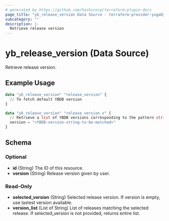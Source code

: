```yaml
---
# generated by https://github.com/hashicorp/terraform-plugin-docs
page_title: "yb_release_version Data Source - terraform-provider-yugabytedb-anywhere"
subcategory: ""
description: |-
  Retrieve release version
---
```


# yb_release_version (Data Source)

Retrieve release version.

## Example Usage

```terraform
data "yb_release_version" "release_version" {
  // To fetch default YBDB version
}

data "yb_release_version" "release_version_x" {
  // Retrieve a list of YBDB versions corresponding to the pattern string.
  version = "<YBDB-version-string-to-be-matched>"
}
```

<!-- schema generated by tfplugindocs -->
## Schema

### Optional

- **id** (String) The ID of this resource.
- **version** (String) Release version given by user.

### Read-Only

- **selected_version** (String) Selected release version. If version is empty, use lastest version available.
- **version_list** (List of String) List of releases matching the selected release. If selected_version is not provided, returns entire list.
